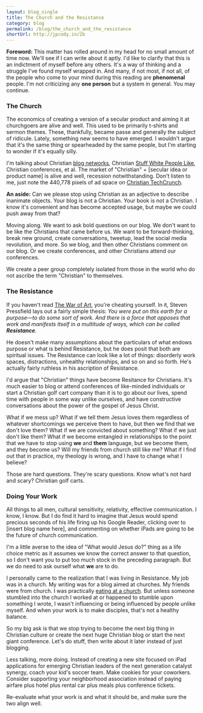 ```yaml
---
layout: blog_single
title: The Church and the Resistance
category: blog
permalink: /blog/the_church_and_the_resistance
shortUrl: http://jpcody.in/2b
---
```

<p class="note"><strong>Foreword:</strong> This matter has rolled around in my head for no small amount of time now. We'll see if I can write about it aptly. I'd like to clarify that this is an indictment of myself before any others. It's a way of thinking and a struggle I've found myself wrapped in. And many, if not most, if not all, of the people who come to your mind during this reading are <strong>phenomenal</strong> people. I'm not criticizing any <strong>one person</strong> but a system in general. You may continue.</p>

### The Church

The economics of creating a version of a secular product and aiming it at churchgoers are alive and well. This used to be primarily t-shirts and sermon themes. These, thankfully, became passe and generally the subject of ridicule. Lately, something new seems to have emerged. I wouldn't argue that it's the same thing or spearheaded by the same people, but I'm starting to wonder if it's equally silly.

I'm talking about Christian [blog networks](http://8bit.io/), Christian [Stuff White People Like](http://stuffchristianslike.net/), Christian conferences, et al. The market of "Christian" + [secular idea or product name] is alive and well, recession notwithstanding. Don't listen to me, just note the 440,778 pixels of ad space on [Christian TechCrunch](http://churchcrunch.com/weekly-top-commenters-7/).

**An aside:** Can we please stop using Christian as an adjective to describe inanimate objects. Your blog is not a Christian. Your book is not a Christian. I know it's convenient and has become accepted usage, but maybe we could push away from that?

Moving along. We want to ask bold questions on our blog. We don't want to be like the Christians that came before us. We want to be forward-thinking, break new ground, create conversations, tweetup, lead the social media revolution, and more. So we blog, and then other Christians comment on our blog. Or we create conferences, and other Christians attend our conferences.

We create a peer group completely isolated from those in the world who do not ascribe the term "Christian" to themselves.

### The Resistance

If you haven't read <a href="http://www.amazon.com/War-Art-Through-Creative-Battles/dp/0446691437">The War of Art</a>, you're cheating yourself. In it, Steven Pressfield lays out a fairly simple thesis: *You were put on this earth for a purpose&mdash;to do some sort of work. And there is a force that opposes that work and manifests itself in a multitude of ways, which can be called **Resistance**.*

He doesn't make many assumptions about the particulars of what endows purpose or what is behind Resistance, but he does posit that both are spiritual issues. The Resistance can look like a lot of things: disorderly work spaces, distractions, unhealthy relationships, and so on and so forth. He's actually fairly ruthless in his ascription of Resistance.

I'd argue that "Christian" things have become Resitance for Christians. It's much easier to blog or attend conferences of like-minded individuals or start a Christian golf cart company than it is to go about our lives, spend time with people in some way unlike ourselves, and have constructive conversations about the power of the gospel of Jesus Christ.

What if we mess up? What if we tell them Jesus loves them regardless of whatever shortcomings we perceive them to have, but then we find that we don't love them? What if we are convicted about something? What if we just don't like them? What if we become entangled in relationships to the point that we have to stop using **we** and **them** language, but we become them, and they become us? Will my friends from church still like me? What if I find out that in practice, my theology is wrong, and I have to change what I believe?

Those are hard questions. They're scary questions. Know what's not hard and scary? Christian golf carts.

### Doing Your Work

All things to all men, cultural sensitivity, relativity, effective communication. I know, I know. But I do find it hard to imagine that Jesus would spend precious seconds of his life firing up his Google Reader, clicking over to [insert blog name here], and commenting on whether iPads are going to be the future of church communication.

I'm a little averse to the idea of "What would Jesus do?" thing as a life choice metric as it assumes we know the correct answer to that question, so I don't want you to put too much stock in the preceding paragraph. But we do need to ask ourself what **we** are to do.

I personally came to the realization that I was living in Resistance. My job was in a church. My writing was for a blog aimed at churches. My friends were from church. I was practically [eating at a church](http://chickfila.com/). But unless someone stumbled into the church I worked at or happened to stumble upon something I wrote, I wasn't influencing or being influenced by people unlike myself. And when your work is to make disciples, that's not a healthy balance.

So my big ask is that we stop trying to become the next big thing in Christian culture or create the next huge Christian blog or start the next giant conference. Let's do stuff, then write about it later instead of just blogging.

Less talking, more doing. Instead of creating a new site focused on iPad applications for emerging Christian leaders of the next generation catalyst synergy, coach your kid's soccer team. Make cookies for your coworkers. Consider supporting your neighborhood association instead of paying airfare plus hotel plus rental car plus meals plus conference tickets.

Re-evaluate what your work is and what it should be, and make sure the two align well.